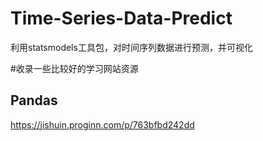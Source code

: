# Time-Series-Data-Predict
利用statsmodels工具包，对时间序列数据进行预测，并可视化

#收录一些比较好的学习网站资源
## Pandas
https://jishuin.proginn.com/p/763bfbd242dd
